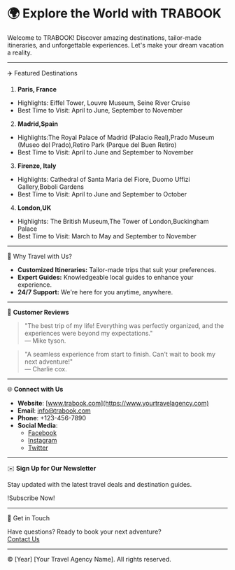 # 🌍 Explore the World with TRABOOK

Welcome to TRABOOK! Discover amazing destinations, tailor-made itineraries, and unforgettable experiences. Let's make your dream vacation a reality.

---

 ✈️ Featured Destinations

1. **Paris, France**
- Highlights: Eiffel Tower, Louvre Museum, Seine River Cruise
- Best Time to Visit: April to June, September to November

2. **Madrid,Spain**
- Highlights:The Royal Palace of Madrid (Palacio Real),Prado Museum (Museo del Prado),Retiro Park (Parque del Buen Retiro)
- Best Time to Visit: April to June and September to November

3. **Firenze, Italy**
- Highlights: Cathedral of Santa Maria del Fiore, Duomo Uffizi Gallery,Boboli Gardens
- Best Time to Visit: April to June and September to October

4. **London,UK**
- Highlights: The British Museum,The Tower of London,Buckingham Palace
- Best Time to Visit: March to May and September to November
  

  

---

🌟 Why Travel with Us?

- **Customized Itineraries:** Tailor-made trips that suit your preferences.
- **Expert Guides:** Knowledgeable local guides to enhance your experience.
- **24/7 Support:** We're here for you anytime, anywhere.

---

📸 **Customer Reviews**

> "The best trip of my life! Everything was perfectly organized, and the experiences were beyond my expectations."  
> — Mike tyson.

> "A seamless experience from start to finish. Can't wait to book my next adventure!"  
> — Charlie cox.

---



🌐 **Connect with Us**

- **Website**: [www.trabook.com](https://www.yourtravelagency.com)
- **Email**: [info@trabook.com](mailto:info@trabook.com)
- **Phone**: +123-456-7890
- **Social Media**:  
  - [Facebook](https://facebook.com/Trabook_offl)
  - [Instagram](https://instagram.com/Trabook_offl)
  - [Twitter](https://twitter.com/Trabook_offl)

---

 ✉️ **Sign Up for Our Newsletter**

Stay updated with the latest travel deals and destination guides.

!Subscribe Now!

---

 📝 Get in Touch

Have questions? Ready to book your next adventure?  
[Contact Us](#)

---

© [Year] [Your Travel Agency Name]. All rights reserved.
